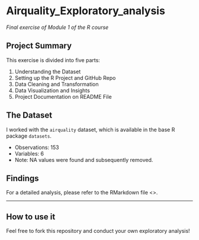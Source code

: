# Airquality_Exploratory_analysis

_Final exercise of Module 1 of the R course_

## Project Summary

This exercise is divided into five parts:

1. Understanding the Dataset
2. Setting up the R Project and GitHub Repo
3. Data Cleaning and Transformation
4. Data Visualization and Insights
5. Project Documentation on README File

## The Dataset

I worked with the `airquality` dataset, which is available in the base R package `datasets`.

- Observations: 153
- Variables: 6
- Note: NA values were found and subsequently removed.

## Findings

For a detailed analysis, please refer to the RMarkdown file <>.

---

## How to use it

Feel free to fork this repository and conduct your own exploratory analysis!
